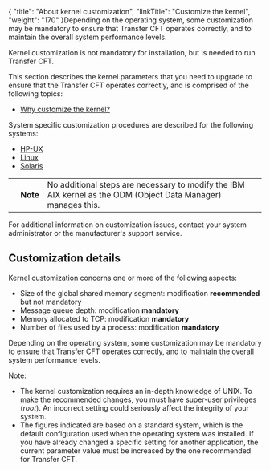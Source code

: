 {
    "title": "About kernel customization",
    "linkTitle": "Customize the kernel",
    "weight": "170"
}Depending on the operating system, some customization may
be mandatory to ensure that <span class="mc-variable axway_variables.Component_Short_Name variable">Transfer CFT</span> operates correctly, and to maintain
the overall system performance levels.

Kernel customization is not mandatory for installation, but is needed to run <span class="mc-variable axway_variables.Component_Short_Name variable">Transfer CFT</span>.

This section describes the
kernel parameters that you need to upgrade to ensure that the
<span class="mc-variable axway_variables.Component_Short_Name variable">Transfer CFT</span> operates correctly, and is comprised of the following topics:

-   [Why
    customize the kernel?](why_customize_the_kernel_)

System specific
customization procedures are described for the following systems:

-   [HP-UX](customizing_hp_ux)
-   [Linux](customizing_linux)
-   [Solaris](customizing_solaris)

<table>
   <tbody>
      <tr>
         <td>         </td>
         <td><span><strong>Note</strong></span>         </td>
         <td>No additional steps are necessary to modify the IBM AIX kernel as the ODM (Object Data Manager) manages this.         </td>
      </tr>
   </tbody>
</table>

For additional information on customization issues,
contact your system administrator or the manufacturer's support service.

## Customization details

Kernel customization concerns one or more of the following aspects:

-   Size
    of the global shared memory segment: modification **recommended**
    but not mandatory
-   Message
    queue depth: modification **mandatory**
-   Memory
    allocated to TCP: modification **mandatory**
-   Number
    of files used by a process: modification **mandatory**

Depending on the operating system, some customization may
be mandatory to ensure that <span class="mc-variable axway_variables.Component_Short_Name variable">Transfer CFT</span> operates correctly, and to maintain
the overall system performance levels.

Note:

-   The kernel customization
    requires an in-depth knowledge of UNIX. To make the recommended changes,
    you must have super-user privileges (*root*). An incorrect setting
    could seriously affect the integrity of your system.
-   The figures indicated
    are based on a standard system, which is the default configuration
    used when the operating system was installed. If you have already changed
    a specific setting for another application, the current parameter value
    must be increased by the one recommended for <span class="mc-variable axway_variables.Component_Short_Name variable">Transfer CFT</span>.
